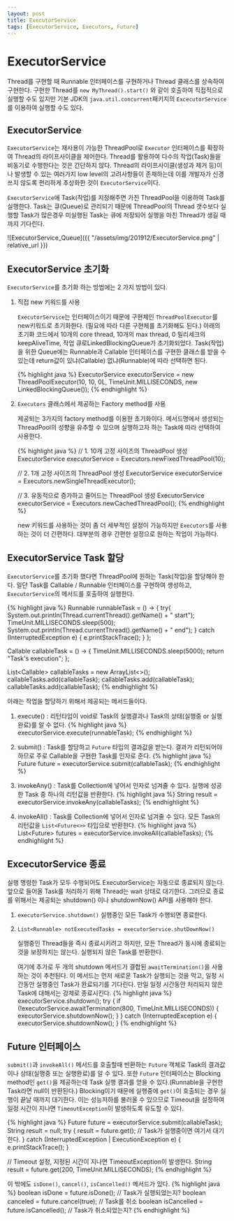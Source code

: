 ```yaml
---
layout: post
title: ExecutorService
tags: [ExecutorService, Executors, Future]
---
```


# ExecutorService
Thread를 구현할 때 Runnable 인터페이스를 구현하거나 Thread 클래스를 상속하여 구현한다. 구현한 Thread를 `new MyThread().start()` 와 같이 호출하여 직접적으로 실행할 수도 있지만 기본 JDK의 `java.util.concurrent`패키지의 `ExcecutorService`를 이용하여 실행할 수도 있다.

## ExecutorService
`ExecutorService`는 재사용이 가능한 ThreadPool로 `Executor` 인터페이스를 확장하여 Thread의 라이프사이클을 제어한다. 
Thread를 활용하여 다수의 작업(Task)들을 비동기로 수행한다는 것은 간단하지 않다. Thread의 라이프사이클(생성과 제거 등)이나 발생할 수 있는 여러가지 low level의 고려사항들이 존재하는데 이를 개발자가 신경쓰지 않도록 편리하게 추상화한 것이 `ExecutorService`이다. 

`ExecutorService`에 Task(작업)를 지정해주면 가진 ThreadPool을 이용하여 Task를 실행한다. Task는 큐(Queue)로 관리되기 때문에 ThreadPool의 Thread 갯수보다 실행할 Task가 많은경우 미실행된 Task는 큐에 저장되어 실행을 마친 Thread가 생길 때까지 기다린다. 

![ExecutorService_Queue]({{ "/assets/img/201912/ExecutorService.png" | relative_url }})

## ExecutorService 초기화
`ExecutorService`를 초기화 하는 방법에는 2 가지 방법이 있다.

1.  직접 new 키워드를 사용
    
    `ExecutorService`는 인터페이스이기 때문에 구현체인 `ThreadPoolExecutor`를 new키워드로 초기화한다. (필요에 따라 다른 구현체를 초기화해도 된다.) 
    아래의 초기화 코드에서 10개의 core thread, 10개의 max thread, 0 밀리세크의 keepAliveTime, 작업 큐로LinkedBlockingQueue가 초기화되었다. Task(작업)을 위한 Queue에는 Runnable과 Callable 인터페이스를 구현한 클래스를 받을 수 있는데 return값이 있냐(Callable) 없냐(Runnable)에 따라 선택하면 된다.
        
    {% highlight java %}
    ExecutorService executorService = new ThreadPoolExecutor(10, 10, 0L, TimeUnit.MILLISECONDS, new LinkedBlockingQueue<Runnable>());
    {% endhighlight %}
    
2.  `Executors` 클래스에서 제공하는 Factory method를 사용 
    
    제공되는 3가지의 factory method를 이용한 초기화이다. 메서드명에서 생성되는 ThreadPool의 성향을 유추할 수 있으며 실행하고자 하는 Task에 따라 선택하여 사용한다.
    
    {% highlight java %}
    // 1. 10개 고정 사이즈의 ThreadPool 생성
    ExecutorService executorService = Executors.newFixedThreadPool(10);
    
    // 2. 1개 고정 사이즈의 ThreadPool 생성
    ExecutorService executorService = Executors.newSingleThreadExecutor();
    
    // 3. 유동적으로 증가하고 줄어드는 ThreadPool 생성
    ExecutorService executorService = Executors.newCachedThreadPool();
    {% endhighlight %}
    
    new 키워드를 사용하는 것이 좀 더 세부적인 설정이 가능하지만 `Executors`를 사용하는 것이 더 간편하다. 대부분의 경우 간편한 설정으로 원하는 작업이 가능하다.

## ExecutorService Task 할당
`ExecutorService`를 초기화 했다면 ThreadPool에 원하는 Task(작업)을 할당해야 한다. 일단 Task를 Callable / Runnable 인터페이스를 구현하여 생성하고, `ExecutorService`의 메서드를 호출하여 실행한다.

{% highlight java %}
Runnable runnableTask = () -> {
    try{
        System.out.println(Thread.currentThread().getName() + " start");
        TimeUnit.MILLISECONDS.sleep(500);
        System.out.println(Thread.currentThread().getName() + " end");
    } catch (InterruptedException e) {
        e.printStackTrace();
    }
};

Callable<String> callableTask = () -> {
    TimeUnit.MILLISECONDS.sleep(5000);
    return "Task's execution";
};

List<Callable<String>> callableTasks = new ArrayList<>();
callableTasks.add(callableTask);
callableTasks.add(callableTask);
callableTasks.add(callableTask);
{% endhighlight %}

아래는 작업을 할당하기 위해서 제공되는 메서드들이다.

1.  execute() : 리턴타입이 void로 Task의 실행결과나 Task의 상태(실행중 or 실행완료)를 알 수 없다.
    {% highlight java %}
    executorService.execute(runnableTask);
    {% endhighlight %}
    
2.  submit() : Task를 할당하고 `Future` 타입의 결과값을 받는다. 결과가 리턴되어야 하므로 주로 Callable을 구현한 Task를 인자로 준다.
    {% highlight java %}
    Future<String> future = executorService.submit(callableTask);
    {% endhighlight %}
    
3.  invokeAny() : Task를 Collection에 넣어서 인자로 넘겨줄 수 있다. 실행에 성공한 Task 중 하나의 리턴값을 반환한다.
    {% highlight java %}
    String result = executorService.invokeAny(callableTasks);
    {% endhighlight %}
    
4.  invokeAll() : Task를 Collection에 넣어서 인자로 넘겨줄 수 있다. 모든 Task의 리턴값을 `List<Future<>>` 타입으로 반환한다.
    {% highlight java %}
    List<Future<String>> futures = executorService.invokeAll(callableTasks);
    {% endhighlight %}
    
## ExcecutorService 종료
실행 명령한 Task가 모두 수행되어도 ExecutorService는 자동으로 종료되지 않는다. 앞으로 들어올 Task를 처리하기 위해 Thread는 wait 상태로 대기한다. 그러므로 종료를 위해서는 제공되는 shutdown() 이나 shutdownNow() API를 사용해야 한다.

1.  `executorService.shutdown()`
    실행중인 모든 Task가 수행되면 종료한다.
2.  `List<Runnable> notExecutedTasks = executorService.shutDownNow()`
    
    실행중인 Thread들을 즉시 종료시키려고 하지만, 모든 Thread가 동시에 종료되는 것을 보장하지는 않는다. 실행되지 않은 Task를 반환한다. 

    여기에 추가로 두 개의 shutdown 메서드가 결합된 `awaitTermination()`을 사용하는 것이 추천된다. 이 메서드는 먼저 새로운 Task가 실행되는 것을 막고, 일정 시간동안 실행중인 Task가 완료되기를 기다린다. 만일 일정 시간동안 처리되지 않은 Task에 대해서는 강제로 종료시킨다.
    {% highlight java %}
    executorService.shutdown();
    try {
        if (!executorService.awaitTermination(800, TimeUnit.MILLISECONDS)) {
            executorService.shutdownNow();
        } 
    } catch (InterruptedException e) {
        executorService.shutdownNow();
    }
    {% endhighlight %}

## Future 인터페이스
`submit()`과 `invokeAll()` 메서드를 호출할때 반환하는 `Future` 객체로 Task의 결과값이나 상태(실행중 또는 실행완료)를 알 수 있다. 
또한 `Future` 인터페이스는 Blocking method인 `get()`을 제공하는데 Task 실행 결과를 얻을 수 있다.(Runnable을 구현한 Task라면 null이 반환된다.) Blocking이기 때문에 실행중에 `get()`이 호출되는 경우 실행이 끝날 때까지 대기한다. 이는 성능저하를 불러올 수 있으므로 Timeout을 설정하여 일정 시간이 지나면 `TimeoutException`이 발생하도록 유도할 수 있다.

{% highlight java %}
Future<String> future = executorService.submit(callableTask);
String result = null;
try {
    result = future.get(); // Task가 실행중이면 여기서 대기한다.
} catch (InterruptedException | ExecutionException e) {
    e.printStackTrace();
}

// Timeout 설정, 지정된 시간이 지나면 TimeoutException이 발생한다.
String result = future.get(200, TimeUnit.MILLISECONDS); 
{% endhighlight %}

이 밖에도 `isDone()`, `cancel()`, `isCancelled()` 메서드가 있다.
{% highlight java %}
boolean isDone = future.isDone(); // Task가 실행되었는지?
boolean canceled = future.cancel(true); // Task를 취소
boolean isCancelled = future.isCancelled(); // Task가 취소되었는지?
{% endhighlight %}